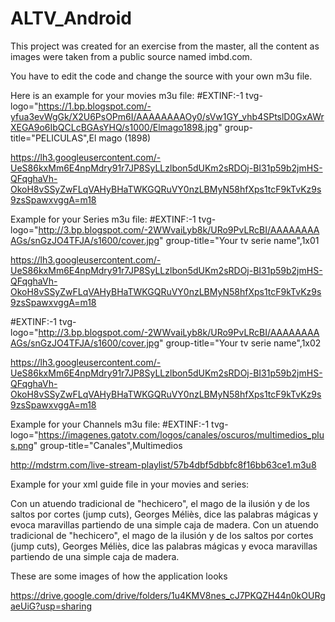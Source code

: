 # ALTV_Android
This project was created for an exercise from the master, all the content as images were taken from a public source named imbd.com.

You have to edit the code and change the source with your own m3u file. 

Here is an example for your movies m3u file:
#EXTINF:-1  tvg-logo="https://1.bp.blogspot.com/-yfua3evWgGk/X2U6PsOPm6I/AAAAAAAAOy0/sVw1GY_vhb4SPtslD0GxAWrXEGA9o6IbQCLcBGAsYHQ/s1000/Elmago1898.jpg" group-title="PELICULAS",El mago (1898)

https://lh3.googleusercontent.com/-UeS86kxMm6E4npMdry91r7JP8SyLLzlbon5dUKm2sRDOj-BI31p59b2jmHS-QFqghaVh-OkoH8vSSyZwFLqVAHyBHaTWKGQRuVY0nzLBMyN58hfXps1tcF9kTvKz9s9zsSpawxvggA=m18

Example for your Series m3u file:
#EXTINF:-1 tvg-logo="http://3.bp.blogspot.com/-2WWvaiLyb8k/URo9PvLRcBI/AAAAAAAAAGs/snGzJO4TFJA/s1600/cover.jpg" group-title="Your tv serie name",1x01

https://lh3.googleusercontent.com/-UeS86kxMm6E4npMdry91r7JP8SyLLzlbon5dUKm2sRDOj-BI31p59b2jmHS-QFqghaVh-OkoH8vSSyZwFLqVAHyBHaTWKGQRuVY0nzLBMyN58hfXps1tcF9kTvKz9s9zsSpawxvggA=m18
 
#EXTINF:-1 tvg-logo="http://3.bp.blogspot.com/-2WWvaiLyb8k/URo9PvLRcBI/AAAAAAAAAGs/snGzJO4TFJA/s1600/cover.jpg" group-title="Your tv serie name",1x02

https://lh3.googleusercontent.com/-UeS86kxMm6E4npMdry91r7JP8SyLLzlbon5dUKm2sRDOj-BI31p59b2jmHS-QFqghaVh-OkoH8vSSyZwFLqVAHyBHaTWKGQRuVY0nzLBMyN58hfXps1tcF9kTvKz9s9zsSpawxvggA=m18

Example for your Channels m3u file:
#EXTINF:-1 tvg-logo="https://imagenes.gatotv.com/logos/canales/oscuros/multimedios_plus.png" group-title="Canales",Multimedios

http://mdstrm.com/live-stream-playlist/57b4dbf5dbbfc8f16bb63ce1.m3u8

Example for your xml guide file in your movies and series:

<programme start="20171217130000 -0300" stop="20291216144800 -0300" channel="El mago (1898)">
    <title lang="es">Calificación 8.0</title>
    <desc lang="es"> Con un atuendo tradicional de "hechicero", el mago de la ilusión y de los saltos por cortes (jump cuts), Georges Méliès, dice las palabras mágicas y evoca maravillas partiendo de una simple caja de madera.</desc>
  </programme>
  <programme start="20301216144800 -0300" stop="20311216144800 -0300" channel="El mago (1898)">
    <title lang="es">Calificación 8.0</title>
    <desc lang="es"> Con un atuendo tradicional de "hechicero", el mago de la ilusión y de los saltos por cortes (jump cuts), Georges Méliès, dice las palabras mágicas y evoca maravillas partiendo de una simple caja de madera.</desc>
   </programme>


These are some images of how the application looks

https://drive.google.com/drive/folders/1u4KMV8nes_cJ7PKQZH44n0kOURgaeUiG?usp=sharing
